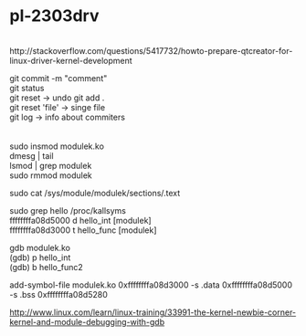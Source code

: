 # pl-2303drv
<br />
http://stackoverflow.com/questions/5417732/howto-prepare-qtcreator-for-linux-driver-kernel-development
<br />

git commit -m "comment" <br />
git status <br />
git reset -> undo git add .  <br />
git reset 'file' -> singe file <br />
git log -> info about commiters <br />
 <br /> <br />
sudo insmod modulek.ko <br />
dmesg | tail <br />
lsmod | grep modulek <br />
sudo rmmod modulek<br />

sudo cat /sys/module/modulek/sections/.text<br />

sudo grep hello /proc/kallsyms <br />
ffffffffa08d5000 d hello_int	[modulek]<br />
ffffffffa08d3000 t hello_func	[modulek]<br />

gdb modulek.ko<br />
(gdb) p hello_int<br />
(gdb) b hello_func2 <br />

add-symbol-file modulek.ko 0xffffffffa08d3000 -s .data 0xffffffffa08d5000 -s .bss 0xffffffffa08d5280 <br />


http://www.linux.com/learn/linux-training/33991-the-kernel-newbie-corner-kernel-and-module-debugging-with-gdb

